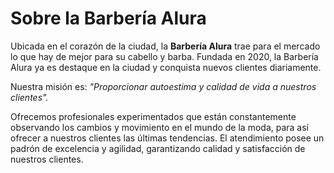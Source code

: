 # Sobre la Barbería Alura

Ubicada en el corazón de la ciudad, la **Barbería Alura** trae para el mercado lo que hay de mejor para su cabello y barba. Fundada en 2020, la Barbería Alura ya es destaque en la ciudad y conquista nuevos clientes diariamente. 

Nuestra misión es: *"Proporcionar autoestima y calidad de vida a nuestros clientes".*

Ofrecemos profesionales experimentados que están constantemente observando los cambios y movimiento en el mundo de la moda, para así ofrecer a nuestros clientes las últimas tendencias. El atendimiento posee un padrón de excelencia y agilidad, garantizando calidad y satisfacción de nuestros clientes. 
